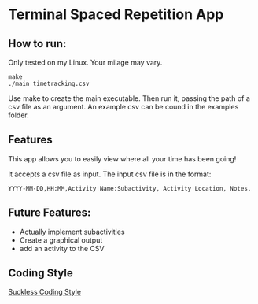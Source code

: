 # Terminal Spaced Repetition App

## How to run:

Only tested on my Linux. Your milage may vary.

```
make
./main timetracking.csv
```

Use make to create the main executable. Then run it, passing the path of a csv file as an argument.
An example csv can be cound in the examples folder.

## Features

This app allows you to easily view where all your time has been going!

It accepts a csv file as input. The input csv file is in the format:

```
YYYY-MM-DD,HH:MM,Activity Name:Subactivity, Activity Location, Notes,
```

## Future Features:
 - Actually implement subactivities
 - Create a graphical output
 - add an activity to the CSV

## Coding Style
[Suckless Coding Style](https://suckless.org/coding_style/)


